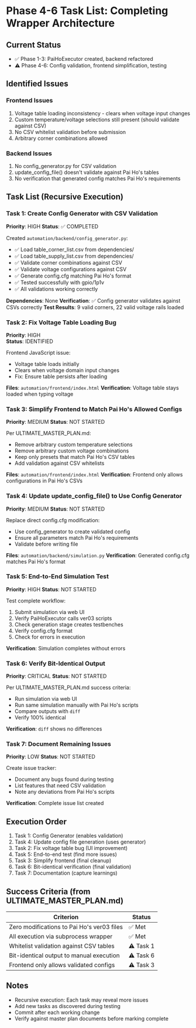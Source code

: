 # Phase 4-6 Task List: Completing Wrapper Architecture

## Current Status
- ✅ Phase 1-3: PaiHoExecutor created, backend refactored
- ⚠️ Phase 4-6: Config validation, frontend simplification, testing

## Identified Issues

### Frontend Issues
1. Voltage table loading inconsistency - clears when voltage input changes
2. Custom temperature/voltage selections still present (should validate against CSV)
3. No CSV whitelist validation before submission
4. Arbitrary corner combinations allowed

### Backend Issues  
1. No config_generator.py for CSV validation
2. update_config_file() doesn't validate against Pai Ho's tables
3. No verification that generated config matches Pai Ho's requirements

## Task List (Recursive Execution)

### Task 1: Create Config Generator with CSV Validation
**Priority**: HIGH
**Status**: ✅ COMPLETED

Created `automation/backend/config_generator.py`:
- ✅ Load table_corner_list.csv from dependencies/
- ✅ Load table_supply_list.csv from dependencies/
- ✅ Validate corner combinations against CSV
- ✅ Validate voltage configurations against CSV
- ✅ Generate config.cfg matching Pai Ho's format
- ✅ Tested successfully with gpio/1p1v
- ✅ All validations working correctly

**Dependencies**: None
**Verification**: ✅ Config generator validates against CSVs correctly
**Test Results**: 9 valid corners, 22 valid voltage rails loaded

### Task 2: Fix Voltage Table Loading Bug
**Priority**: HIGH  
**Status**: IDENTIFIED

Frontend JavaScript issue:
- Voltage table loads initially
- Clears when voltage domain input changes
- Fix: Ensure table persists after loading

**Files**: `automation/frontend/index.html`
**Verification**: Voltage table stays loaded when typing voltage

### Task 3: Simplify Frontend to Match Pai Ho's Allowed Configs
**Priority**: MEDIUM
**Status**: NOT STARTED

Per ULTIMATE_MASTER_PLAN.md:
- Remove arbitrary custom temperature selections
- Remove arbitrary custom voltage combinations
- Keep only presets that match Pai Ho's CSV tables
- Add validation against CSV whitelists

**Files**: `automation/frontend/index.html`
**Verification**: Frontend only allows configurations in Pai Ho's CSVs

### Task 4: Update update_config_file() to Use Config Generator
**Priority**: MEDIUM
**Status**: NOT STARTED

Replace direct config.cfg modification:
- Use config_generator to create validated config
- Ensure all parameters match Pai Ho's requirements
- Validate before writing file

**Files**: `automation/backend/simulation.py`
**Verification**: Generated config.cfg matches Pai Ho's format

### Task 5: End-to-End Simulation Test
**Priority**: HIGH
**Status**: NOT STARTED

Test complete workflow:
1. Submit simulation via web UI
2. Verify PaiHoExecutor calls ver03 scripts
3. Check generation stage creates testbenches
4. Verify config.cfg format
5. Check for errors in execution

**Verification**: Simulation completes without errors

### Task 6: Verify Bit-Identical Output
**Priority**: CRITICAL
**Status**: NOT STARTED

Per ULTIMATE_MASTER_PLAN.md success criteria:
- Run simulation via web UI
- Run same simulation manually with Pai Ho's scripts
- Compare outputs with `diff`
- Verify 100% identical

**Verification**: `diff` shows no differences

### Task 7: Document Remaining Issues
**Priority**: LOW
**Status**: NOT STARTED

Create issue tracker:
- Document any bugs found during testing
- List features that need CSV validation
- Note any deviations from Pai Ho's scripts

**Verification**: Complete issue list created

## Execution Order
1. Task 1: Config Generator (enables validation)
2. Task 4: Update config file generation (uses generator)
3. Task 2: Fix voltage table bug (UI improvement)
4. Task 5: End-to-end test (find more issues)
5. Task 3: Simplify frontend (final cleanup)
6. Task 6: Bit-identical verification (final validation)
7. Task 7: Documentation (capture learnings)

## Success Criteria (from ULTIMATE_MASTER_PLAN.md)

| Criterion | Status |
|-----------|--------|
| Zero modifications to Pai Ho's ver03 files | ✅ Met |
| All execution via subprocess wrapper | ✅ Met |
| Whitelist validation against CSV tables | ⚠️ Task 1 |
| Bit-identical output to manual execution | ⚠️ Task 6 |
| Frontend only allows validated configs | ⚠️ Task 3 |

## Notes
- Recursive execution: Each task may reveal more issues
- Add new tasks as discovered during testing
- Commit after each working change
- Verify against master plan documents before marking complete
